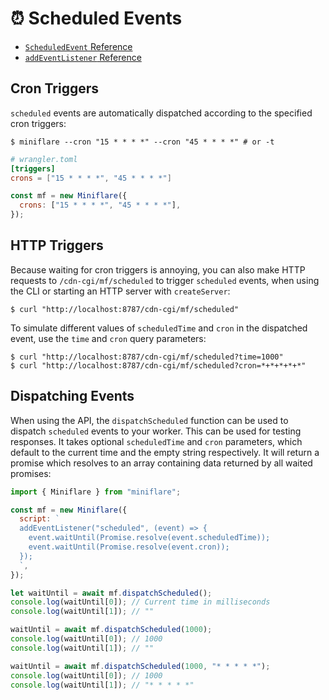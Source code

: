 # ⏰ Scheduled Events

- [`ScheduledEvent` Reference](https://developers.cloudflare.com/workers/runtime-apis/scheduled-event)
- [`addEventListener` Reference](https://developers.cloudflare.com/workers/runtime-apis/add-event-listener)

## Cron Triggers

`scheduled` events are automatically dispatched according to the specified cron
triggers:

```shell
$ miniflare --cron "15 * * * *" --cron "45 * * * *" # or -t
```

```toml
# wrangler.toml
[triggers]
crons = ["15 * * * *", "45 * * * *"]
```

```js
const mf = new Miniflare({
  crons: ["15 * * * *", "45 * * * *"],
});
```

## HTTP Triggers

Because waiting for cron triggers is annoying, you can also make HTTP requests
to `/cdn-cgi/mf/scheduled` to trigger `scheduled` events, when using the CLI or
starting an HTTP server with `createServer`:

```shell
$ curl "http://localhost:8787/cdn-cgi/mf/scheduled"
```

To simulate different values of `scheduledTime` and `cron` in the dispatched
event, use the `time` and `cron` query parameters:

```shell
$ curl "http://localhost:8787/cdn-cgi/mf/scheduled?time=1000"
$ curl "http://localhost:8787/cdn-cgi/mf/scheduled?cron=*+*+*+*+*"
```

## Dispatching Events

When using the API, the `dispatchScheduled` function can be used to dispatch
`scheduled` events to your worker. This can be used for testing responses. It
takes optional `scheduledTime` and `cron` parameters, which default to the
current time and the empty string respectively. It will return a promise which
resolves to an array containing data returned by all waited promises:

```js
import { Miniflare } from "miniflare";

const mf = new Miniflare({
  script: `
  addEventListener("scheduled", (event) => {
    event.waitUntil(Promise.resolve(event.scheduledTime));
    event.waitUntil(Promise.resolve(event.cron));
  });
  `,
});

let waitUntil = await mf.dispatchScheduled();
console.log(waitUntil[0]); // Current time in milliseconds
console.log(waitUntil[1]); // ""

waitUntil = await mf.dispatchScheduled(1000);
console.log(waitUntil[0]); // 1000
console.log(waitUntil[1]); // ""

waitUntil = await mf.dispatchScheduled(1000, "* * * * *");
console.log(waitUntil[0]); // 1000
console.log(waitUntil[1]); // "* * * * *"
```
